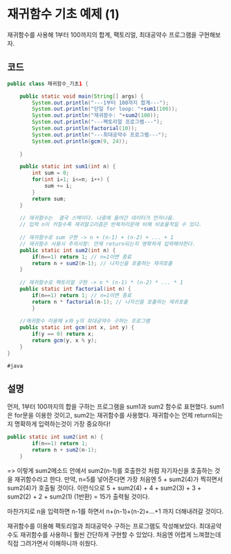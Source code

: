 # 재귀함수 기초 예제 (1)
재귀함수를 사용해 1부터 100까지의 합계, 팩토리얼, 최대공약수 프로그램을 구현해보자. 

## 코드

``` java
public class 재귀함수_기초1 {

	public static void main(String[] args) {
		System.out.println("---1부터 100까지 합계---");
		System.out.println("단일 for loop: "+sum1(100));
		System.out.println("재귀함수: "+sum2(100));
		System.out.println("---팩토리얼 프로그램---");
		System.out.println(factorial(10));
		System.out.println("---최대공약수 프로그램---");
		System.out.println(gcm(9, 24));
		
	}

	public static int sum1(int n) {
		int sum = 0;
		for(int i=1; i<=n; i++) {
			sum += i;
		}
		return sum;
	}
	
	// 재귀함수는  결국 스택이다. 나중에 들어간 데이터가 먼저나옴. 
	// 입력 n이 커질수록 재귀알고리즘은 반복처리문에 비해 비효율적일 수 있다. 
	
	// 재귀함수로 sum 구현 -> n + (n-1) + (n-2) + ... + 1
	// 재귀함수 사용시 주의사항: 언제 return되는지 명확하게 입력해야한다. 
	public static int sum2(int n) {
		if(n==1) return 1; // n=1이면 종료 
		return n + sum2(n-1); // 나자신을 호출하는 재귀호출 
	}
	
	// 재귀함수로 팩토리얼 구현 -> n * (n-1) * (n-2) * ... * 1
	public static int factorial(int n) {
		if(n==1) return 1; // n=1이면 종료 
		return n * factorial(n-1); // 나자신을 호출하는 재귀호출 
		}
	
	//재귀함수 이용해 x와 y의 최대공약수 구하는 프로그램 
	public static int gcm(int x, int y) {
		if(y == 0) return x;
		return gcm(y, x % y);
	}
}

```
`#java`

## 설명   
먼저, 1부터 100까지의 합을 구하는 프로그램을 sum1과 sum2 함수로 표현했다. sum1은 for문을 이용한 것이고, sum2는 재귀함수를 사용했다.
재귀함수는 언제 return되는지 명확하게 입력하는것이 가장 중요하다!
```java
public static int sum2(int n) {
		if(n==1) return 1; 
		return n + sum2(n-1);  
	}
```
=> 이렇게 sum2메소드 안에서 sum2(n-1)를 호출한것 처럼 자기자신을 호출하는 것을 재귀함수라고 한다. 
만약, n=5를 넣어준다면 가장 처음엔 5 + sum2(4)가 찍히면서 sum2(4)가 호출될 것이다. 
이런식으로 5 + sum2(4) + 4 + sum2(3) + 3 + sum2(2) + 2 + sum2(1) (1반환) = 15가 출력될 것이다. 

마찬가지로 n을 입력하면 n-1를 하면서 n+(n-1)+(n-2)+...+1 까지 더해내려갈 것이다.   

재귀함수를 이용해 팩토리얼과 최대공약수 구하는 프로그램도 작성해보았다. 
최대공약수도 재귀함수를 사용하니 훨씬 간단하게 구현할 수 있었다. 
처음엔 어렵게 느껴졌는데 직접 그려가면서 이해하니까 쉬웠다. 
